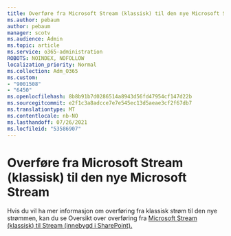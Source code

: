```yaml
---
title: Overføre fra Microsoft Stream (klassisk) til den nye Microsoft Stream
ms.author: pebaum
author: pebaum
manager: scotv
ms.audience: Admin
ms.topic: article
ms.service: o365-administration
ROBOTS: NOINDEX, NOFOLLOW
localization_priority: Normal
ms.collection: Adm_O365
ms.custom:
- "9001508"
- "6450"
ms.openlocfilehash: 8b8b91b7d0286514a8943d56fd47954cf147d22b
ms.sourcegitcommit: e2f1c3a8adcce7e7e545ec13d5aeae3cf2f67db7
ms.translationtype: MT
ms.contentlocale: nb-NO
ms.lasthandoff: 07/26/2021
ms.locfileid: "53586907"
---
```

# <a name="migrate-from-microsoft-stream-classic-to-the-new-microsoft-stream"></a>Overføre fra Microsoft Stream (klassisk) til den nye Microsoft Stream

Hvis du vil ha mer informasjon om overføring fra klassisk strøm til den nye strømmen, kan du se Oversikt over overføring fra [Microsoft Stream (klassisk) til Stream (innebygd i SharePoint).](/stream/streamnew/stream-classic-to-new-migration-overview)